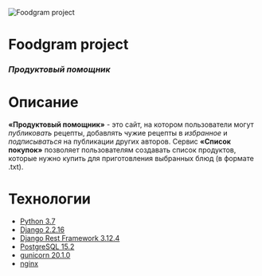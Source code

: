 ![Foodgram project](https://github.com/MrTepex/foodgram-project-react/actions/workflows/foodgram_workflow.yml/badge.svg)

# **Foodgram project**

### _Продуктовый помощник_

# Описание

**«Продуктовый помощник»** - это сайт, на котором пользователи могут _публиковать_ рецепты,
добавлять чужие рецепты в _избранное_ и _подписываться_ на публикации других авторов.
Сервис **«Список покупок»** позволяет пользователям создавать список продуктов,
которые нужно купить для приготовления выбранных блюд (в формате .txt).


# Технологии

- [Python 3.7](https://www.python.org/downloads/release/python-370/)
- [Django 2.2.16](https://www.djangoproject.com/download/)
- [Django Rest Framework 3.12.4](https://www.django-rest-framework.org/)
- [PostgreSQL 15.2](https://www.postgresql.org/download/)
- [gunicorn 20.1.0](https://pypi.org/project/gunicorn/)
- [nginx](https://nginx.org/ru/download.html)

